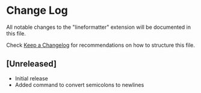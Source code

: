# Change Log

All notable changes to the "lineformatter" extension will be documented in this file.

Check [Keep a Changelog](http://keepachangelog.com/) for recommendations on how to structure this file.

## [Unreleased]

- Initial release
- Added command to convert semicolons to newlines

